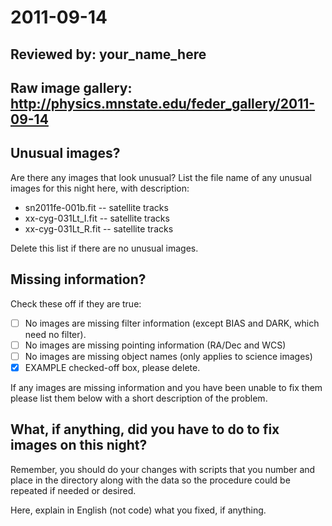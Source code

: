 # 2011-09-14

## Reviewed by:   your_name_here

## Raw image gallery: http://physics.mnstate.edu/feder_gallery/2011-09-14

## Unusual images?

Are there any images that look unusual? List the file name of any unusual images for this night here, with description:

+ sn2011fe-001b.fit -- satellite tracks
+ xx-cyg-031Lt_I.fit -- satellite tracks
+ xx-cyg-031Lt_R.fit -- satellite tracks

Delete this list if there are no unusual images.

## Missing information?

Check these off if they are true:

- [ ] No images are missing filter information (except BIAS and DARK, which need no filter).
- [ ] No images are missing pointing information (RA/Dec and WCS)
- [ ] No images are missing object names (only applies to science images)
- [x] EXAMPLE checked-off box, please delete.

If any images are missing information and you have been unable to fix them please list
them below with a short description of the problem.



## What, if anything, did you have to do to fix images on this night?

Remember, you should do your changes with scripts that you number and place in the
directory along with the data so the procedure could be repeated if needed or
desired.

Here, explain in English (not code) what you fixed, if anything.
